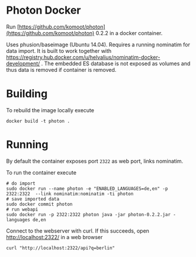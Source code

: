 # Photon Docker

Run [https://github.com/komoot/photon](https://github.com/komoot/photon) 0.2.2 in a docker container.

Uses phusion/baseimage (Ubuntu 14.04). Requires a running nominatim for data import. It is built to work together with https://registry.hub.docker.com/u/helvalius/nominatim-docker-development/ . The embedded ES database is not exposed as volumes and thus data is removed if container is removed.


# Building

To rebuild the image locally execute

```
docker build -t photon .
```

# Running

By default the container exposes port `2322` as web port, links nominatim.

 To run the container execute

```
# do import
sudo docker run --name photon -e "ENABLED_LANGUAGES=de,en" -p 2322:2322  --link nominatim:nominatim -ti photon
# save imported data
sudo docker commit photon
# run webapi
sudo docker run -p 2322:2322 photon java -jar photon-0.2.2.jar -languages de,en
```

Connect to the  webserver with curl. If this succeeds, open [http://localhost:2322/](http:/localhost:2322) in a web browser

```
curl "http://localhost:2322/api?q=berlin"
```
